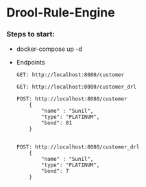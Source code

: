 # Drool-Rule-Engine

### Steps to start:

* docker-compose up -d


*   Endpoints
    ```
    GET: http://localhost:8080/customer
    
    GET: http://localhost:8080/customer_drl
    
    POST: http://localhost:8080/customer
        {
            "name" : "Sunil",
            "type": "PLATINUM",
            "bond": 81
        }
    
    
    POST: http://localhost:8080/customer_drl
        {
            "name" : "Sunil",
            "type": "PLATINUM",
            "bond": 7
        }
    ```
